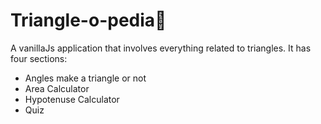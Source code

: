 # Triangle-o-pedia🔺
A vanillaJs application that involves everything related to triangles. 
It has four sections:
+ Angles make a triangle or not
+ Area Calculator
+ Hypotenuse Calculator
+ Quiz
